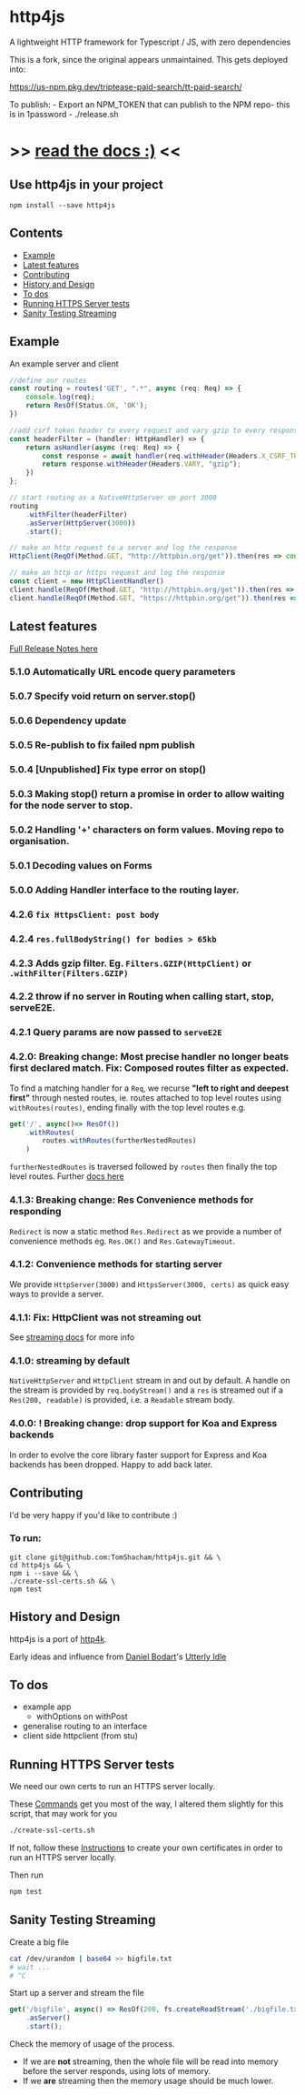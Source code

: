 # http4js

A lightweight HTTP framework for Typescript / JS, with zero dependencies

This is a fork, since the original appears unmaintained. This gets deployed into:

https://us-npm.pkg.dev/triptease-paid-search/tt-paid-search/

To publish:
    - Export an NPM_TOKEN that can publish to the NPM repo-  this is in 1password
    - ./release.sh


# >> [read the docs :)](https://tomshacham.github.io/http4js/) <<

## Use http4js in your project

```
npm install --save http4js
```

## Contents 

- [Example](https://github.com/tomshacham/http4js#example)
- [Latest features](https://github.com/tomshacham/http4js#latest-features)
- [Contributing](https://github.com/tomshacham/http4js#contributing)
- [History and Design](https://github.com/tomshacham/http4js#history-and-design)
- [To dos](https://github.com/tomshacham/http4js#to-dos)
- [Running HTTPS Server tests](https://github.com/tomshacham/http4js#running-https-server-tests)
- [Sanity Testing Streaming](https://github.com/tomshacham/http4js#sanity-testing-streaming)

## Example

An example server and client

```typescript
//define our routes
const routing = routes('GET', ".*", async (req: Req) => {
    console.log(req);
    return ResOf(Status.OK, 'OK');
})

//add csrf token header to every request and vary gzip to every response
const headerFilter = (handler: HttpHandler) => {
    return asHandler(async (req: Req) => {
        const response = await handler(req.withHeader(Headers.X_CSRF_TOKEN, Math.random()))
        return response.withHeader(Headers.VARY, "gzip");
    })
};

// start routing as a NativeHttpServer on port 3000
routing
    .withFilter(headerFilter)
    .asServer(HttpServer(3000))
    .start();

// make an http request to a server and log the response
HttpClient(ReqOf(Method.GET, "http://httpbin.org/get")).then(res => console.log(res))

// make an http or https request and log the response
const client = new HttpClientHandler()
client.handle(ReqOf(Method.GET, "http://httpbin.org/get")).then(res => console.log(res))
client.handle(ReqOf(Method.GET, "https://httpbin.org/get")).then(res => console.log(res))

```

## Latest features

[Full Release Notes here](https://tomshacham.github.io/http4js/Release-notes/#release-notes)

### 5.1.0 Automatically URL encode query parameters

### 5.0.7 Specify void return on server.stop()

### 5.0.6 Dependency update

### 5.0.5 Re-publish to fix failed npm publish

### 5.0.4 [Unpublished] Fix type error on stop()

### 5.0.3 Making stop() return a promise in order to allow waiting for the node server to stop.

### 5.0.2 Handling '+' characters on form values. Moving repo to organisation.

### 5.0.1 Decoding values on Forms

### 5.0.0 Adding Handler interface to the routing layer.

### 4.2.6 `fix HttpsClient: post body`

### 4.2.4 `res.fullBodyString() for bodies > 65kb`

### 4.2.3 Adds gzip filter. Eg. `Filters.GZIP(HttpClient)` or `.withFilter(Filters.GZIP)`

### 4.2.2 throw if no server in Routing when calling start, stop, serveE2E.

### 4.2.1 Query params are now passed to `serveE2E`

### 4.2.0: Breaking change: Most precise handler no longer beats first declared match. Fix: Composed routes filter as expected.

To find a matching handler for a `Req`, we recurse **"left to right and deepest 
first"** through nested routes, ie. routes attached to top level routes 
using `withRoutes(routes)`, ending finally with the top level routes e.g.

```typescript
get('/', async()=> ResOf())
    .withRoutes(
        routes.withRoutes(furtherNestedRoutes)
    )
```

`furtherNestedRoutes` is traversed followed by `routes` then finally the top 
 level routes. 
 Further [docs here](https://tomshacham.github.io/http4js/Routing-api/#matching-handler-path)


### 4.1.3: Breaking change: Res Convenience methods for responding

`Redirect` is now a static method `Res.Redirect` as we provide a number of 
convenience methods eg. `Res.OK()` and `Res.GatewayTimeout`.

### 4.1.2: Convenience methods for starting server

We provide `HttpServer(3000)` and `HttpsServer(3000, certs)` as quick easy ways to provide a server.

### 4.1.1: Fix: HttpClient was not streaming out

See [streaming docs](https://tomshacham.github.io/http4js/Request-and-response-api/#streaming) for more info

### 4.1.0: streaming by default

`NativeHttpServer` and `HttpClient` stream in and out by default. A handle on 
the stream is provided by `req.bodyStream()` and a `res` is streamed out if
a `Res(200, readable)` is provided, i.e. a `Readable` stream body.

### 4.0.0: ! Breaking change: drop support for Koa and Express backends
  
In order to evolve the core library faster support for Express and Koa backends
has been dropped. Happy to add back later.

## Contributing

I'd be very happy if you'd like to contribute :)

### To run:

```
git clone git@github.com:TomShacham/http4js.git && \ 
cd http4js && \
npm i --save && \
./create-ssl-certs.sh && \
npm test
```

## History and Design

http4js is a port of [http4k](https://github.com/http4k/http4k).

Early ideas and influence from [Daniel Bodart](https://github.com/bodar)'s [Utterly Idle](https://github.com/bodar/utterlyidle)


## To dos

- example app
    - withOptions on withPost
- generalise routing to an interface
- client side httpclient (from stu)
  
## Running HTTPS Server tests

We need our own certs to run an HTTPS server locally.

These [Commands](https://github.com/Daplie/nodejs-self-signed-certificate-example/blob/master/make-root-ca-and-certificates.sh) 
get you most of the way, I altered them slightly for this script, that may work for you 

```bash
./create-ssl-certs.sh
```

If not, follow these [Instructions](https://stackoverflow.com/questions/19665863/how-do-i-use-a-self-signed-certificate-for-a-https-node-js-server)
to create your own certificates in order to run an HTTPS server locally.

Then run 

```bash
npm test
```

## Sanity Testing Streaming

Create a big file 

```bash
cat /dev/urandom | base64 >> bigfile.txt
# wait ...
# ^C
```

Start up a server and stream the file 

```typescript
get('/bigfile', async() => ResOf(200, fs.createReadStream('./bigfile.txt')))
    .asServer()
    .start();
```

Check the memory of usage of the process. 
- If we are **not** streaming, then the whole
file will be read into memory before the server responds, using lots of memory. 
- If we **are** streaming then the memory usage should be much lower. 
